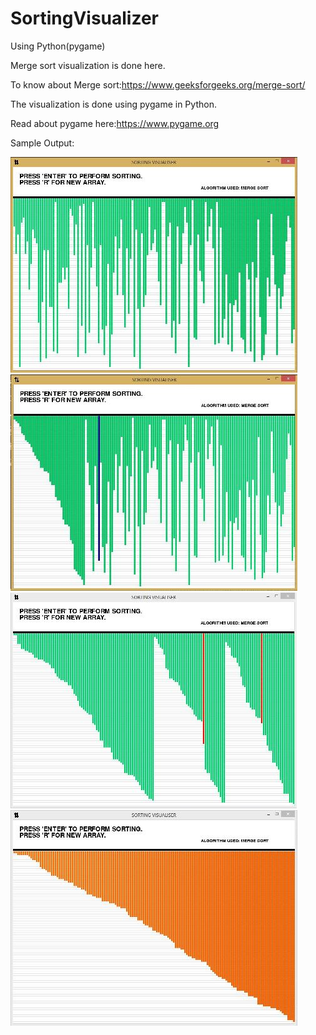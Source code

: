 # SortingVisualizer
Using Python(pygame)

Merge sort visualization is done here.

To know about Merge sort:https://www.geeksforgeeks.org/merge-sort/

The visualization is done using pygame in Python.

Read about pygame here:https://www.pygame.org

Sample Output:


![ex1](https://github.com/ManojNallusamy/SortingVisualizer/blob/master/ex1.JPG)<!-- .element height="50%" width="50%" -->
![ex2](https://github.com/ManojNallusamy/SortingVisualizer/blob/master/ex2.JPG)
![ex3](https://github.com/ManojNallusamy/SortingVisualizer/blob/master/ex4.JPG)
![exx4](https://github.com/ManojNallusamy/SortingVisualizer/blob/master/ex3.JPG)
